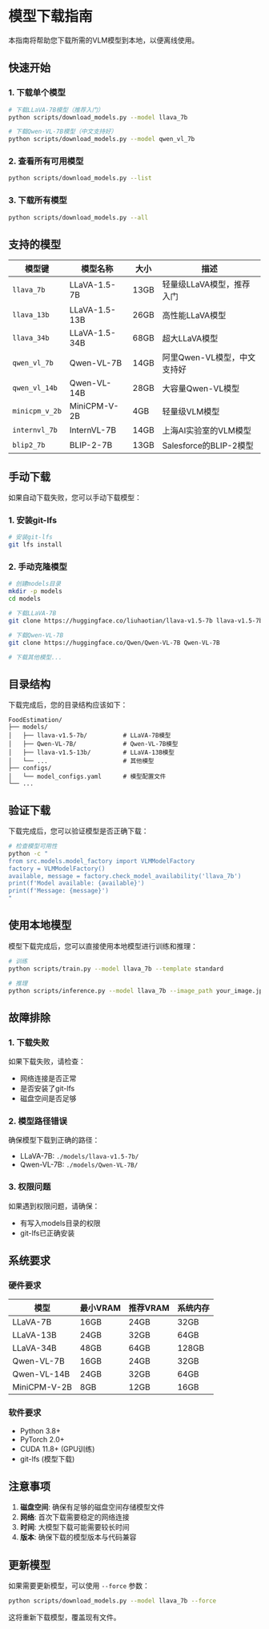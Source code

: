 # 模型下载指南

本指南将帮助您下载所需的VLM模型到本地，以便离线使用。

## 快速开始

### 1. 下载单个模型

```bash
# 下载LLaVA-7B模型（推荐入门）
python scripts/download_models.py --model llava_7b

# 下载Qwen-VL-7B模型（中文支持好）
python scripts/download_models.py --model qwen_vl_7b
```

### 2. 查看所有可用模型

```bash
python scripts/download_models.py --list
```

### 3. 下载所有模型

```bash
python scripts/download_models.py --all
```

## 支持的模型

| 模型键 | 模型名称 | 大小 | 描述 |
|--------|----------|------|------|
| `llava_7b` | LLaVA-1.5-7B | 13GB | 轻量级LLaVA模型，推荐入门 |
| `llava_13b` | LLaVA-1.5-13B | 26GB | 高性能LLaVA模型 |
| `llava_34b` | LLaVA-1.5-34B | 68GB | 超大LLaVA模型 |
| `qwen_vl_7b` | Qwen-VL-7B | 14GB | 阿里Qwen-VL模型，中文支持好 |
| `qwen_vl_14b` | Qwen-VL-14B | 28GB | 大容量Qwen-VL模型 |
| `minicpm_v_2b` | MiniCPM-V-2B | 4GB | 轻量级VLM模型 |
| `internvl_7b` | InternVL-7B | 14GB | 上海AI实验室的VLM模型 |
| `blip2_7b` | BLIP-2-7B | 13GB | Salesforce的BLIP-2模型 |

## 手动下载

如果自动下载失败，您可以手动下载模型：

### 1. 安装git-lfs

```bash
# 安装git-lfs
git lfs install
```

### 2. 手动克隆模型

```bash
# 创建models目录
mkdir -p models
cd models

# 下载LLaVA-7B
git clone https://huggingface.co/liuhaotian/llava-v1.5-7b llava-v1.5-7b

# 下载Qwen-VL-7B
git clone https://huggingface.co/Qwen/Qwen-VL-7B Qwen-VL-7B

# 下载其他模型...
```

## 目录结构

下载完成后，您的目录结构应该如下：

```
FoodEstimation/
├── models/
│   ├── llava-v1.5-7b/          # LLaVA-7B模型
│   ├── Qwen-VL-7B/             # Qwen-VL-7B模型
│   ├── llava-v1.5-13b/         # LLaVA-13B模型
│   └── ...                     # 其他模型
├── configs/
│   └── model_configs.yaml      # 模型配置文件
└── ...
```

## 验证下载

下载完成后，您可以验证模型是否正确下载：

```bash
# 检查模型可用性
python -c "
from src.models.model_factory import VLMModelFactory
factory = VLMModelFactory()
available, message = factory.check_model_availability('llava_7b')
print(f'Model available: {available}')
print(f'Message: {message}')
"
```

## 使用本地模型

模型下载完成后，您可以直接使用本地模型进行训练和推理：

```bash
# 训练
python scripts/train.py --model llava_7b --template standard

# 推理
python scripts/inference.py --model llava_7b --image_path your_image.jpg
```

## 故障排除

### 1. 下载失败

如果下载失败，请检查：
- 网络连接是否正常
- 是否安装了git-lfs
- 磁盘空间是否足够

### 2. 模型路径错误

确保模型下载到正确的路径：
- LLaVA-7B: `./models/llava-v1.5-7b/`
- Qwen-VL-7B: `./models/Qwen-VL-7B/`

### 3. 权限问题

如果遇到权限问题，请确保：
- 有写入models目录的权限
- git-lfs已正确安装

## 系统要求

### 硬件要求

| 模型 | 最小VRAM | 推荐VRAM | 系统内存 |
|------|----------|----------|----------|
| LLaVA-7B | 16GB | 24GB | 32GB |
| LLaVA-13B | 24GB | 32GB | 64GB |
| LLaVA-34B | 48GB | 64GB | 128GB |
| Qwen-VL-7B | 16GB | 24GB | 32GB |
| Qwen-VL-14B | 24GB | 32GB | 64GB |
| MiniCPM-V-2B | 8GB | 12GB | 16GB |

### 软件要求

- Python 3.8+
- PyTorch 2.0+
- CUDA 11.8+ (GPU训练)
- git-lfs (模型下载)

## 注意事项

1. **磁盘空间**: 确保有足够的磁盘空间存储模型文件
2. **网络**: 首次下载需要稳定的网络连接
3. **时间**: 大模型下载可能需要较长时间
4. **版本**: 确保下载的模型版本与代码兼容

## 更新模型

如果需要更新模型，可以使用 `--force` 参数：

```bash
python scripts/download_models.py --model llava_7b --force
```

这将重新下载模型，覆盖现有文件。
